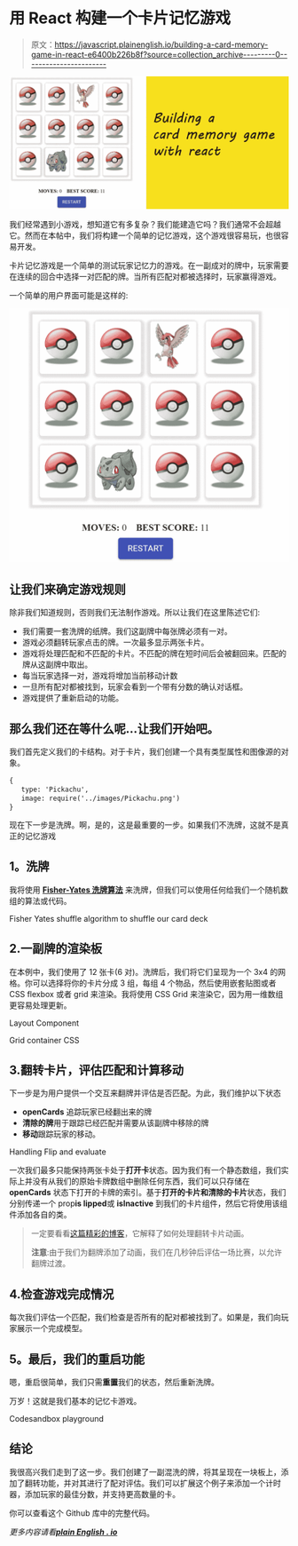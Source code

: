 # 用 React 构建一个卡片记忆游戏

> 原文：<https://javascript.plainenglish.io/building-a-card-memory-game-in-react-e6400b226b8f?source=collection_archive---------0----------------------->

![](img/7fdc0c53100604138ad9b3709c5e95bd.png)

我们经常遇到小游戏，想知道它有多复杂？我们能建造它吗？我们通常不会超越它。然而在本帖中，我们将构建一个简单的记忆游戏，这个游戏很容易玩，也很容易开发。

卡片记忆游戏是一个简单的测试玩家记忆力的游戏。在一副成对的牌中，玩家需要在连续的回合中选择一对匹配的牌。当所有匹配对都被选择时，玩家赢得游戏。

一个简单的用户界面可能是这样的:

![](img/bea5e8adab4ff5bc11af5ab6035161c0.png)

## 让我们来确定游戏规则

除非我们知道规则，否则我们无法制作游戏。所以让我们在这里陈述它们:

*   我们需要一套洗牌的纸牌。我们这副牌中每张牌必须有一对。
*   游戏必须翻转玩家点击的牌。一次最多显示两张卡片。
*   游戏将处理匹配和不匹配的卡片。不匹配的牌在短时间后会被翻回来。匹配的牌从这副牌中取出。
*   每当玩家选择一对，游戏将增加当前移动计数
*   一旦所有配对都被找到，玩家会看到一个带有分数的确认对话框。
*   游戏提供了重新启动的功能。

## 那么我们还在等什么呢...让我们开始吧。

我们首先定义我们的卡结构。对于卡片，我们创建一个具有类型属性和图像源的对象。

```
{
   type: 'Pickachu',
   image: require('../images/Pickachu.png')
}
```

现在下一步是洗牌。啊，是的，这是最重要的一步。如果我们不洗牌，这就不是真正的记忆游戏

## **1。洗牌**

我将使用 [**Fisher-Yates 洗牌算法**](https://en.wikipedia.org/wiki/Fisher%E2%80%93Yates_shuffle) 来洗牌，但我们可以使用任何给我们一个随机数组的算法或代码。

Fisher Yates shuffle algorithm to shuffle our card deck

## 2.一副牌的渲染板

在本例中，我们使用了 12 张卡(6 对)。洗牌后，我们将它们呈现为一个 3x4 的网格。你可以选择将你的卡片分成 3 组，每组 4 个物品，然后使用嵌套贴图或者 CSS flexbox 或者 grid 来渲染。我将使用 CSS Grid 来渲染它，因为用一维数组更容易处理更新。

Layout Component

Grid container CSS

## 3.翻转卡片，评估匹配和计算移动

下一步是为用户提供一个交互来翻牌并评估是否匹配。为此，我们维护以下状态

*   **openCards** 追踪玩家已经翻出来的牌
*   **清除的牌**用于跟踪已经匹配并需要从该副牌中移除的牌
*   **移动**跟踪玩家的移动。

Handling Flip and evaluate

一次我们最多只能保持两张卡处于**打开卡**状态。因为我们有一个静态数组，我们实际上并没有从我们的原始卡牌数组中删除任何东西，我们可以只存储在 **openCards** 状态下打开的卡牌的索引。基于**打开的卡片和清除的卡片**状态，我们分别传递一个 prop**is lipped**或 **isInactive** 到我们的卡片组件，然后它将使用该组件添加各自的类。

> 一定要看看[这篇精彩的博客](https://3dtransforms.desandro.com/card-flip)，它解释了如何处理翻转卡片动画。
> 
> **注意**:由于我们为翻牌添加了动画，我们在几秒钟后评估一场比赛，以允许翻牌过渡。

## 4.检查游戏完成情况

每次我们评估一个匹配，我们检查是否所有的配对都被找到了。如果是，我们向玩家展示一个完成模型。

## **5。最后，我们的重启功能**

嗯，重启很简单，我们只需**重置**我们的状态，然后重新洗牌。

万岁！这就是我们基本的记忆卡游戏。

Codesandbox playground

## **结论**

我很高兴我们走到了这一步。我们创建了一副混洗的牌，将其呈现在一块板上，添加了翻转功能，并对其进行了配对评估。我们可以扩展这个例子来添加一个计时器，添加玩家的最佳分数，并支持更高数量的卡。

你可以查看这个 Github 库中的完整代码。

*更多内容请看*[***plain English . io***](https://plainenglish.io/)